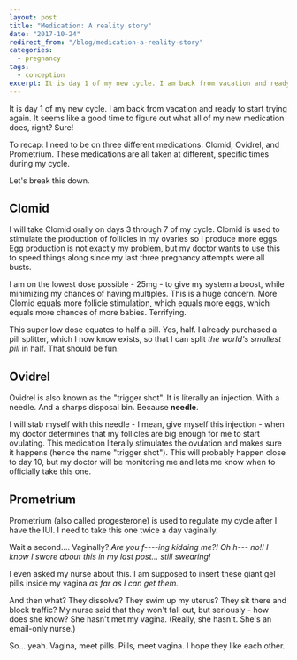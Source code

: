 ```yaml
---
layout: post
title: "Medication: A reality story"
date: "2017-10-24"
redirect_from: "/blog/medication-a-reality-story"
categories:
  - pregnancy
tags:
  - conception
excerpt: It is day 1 of my new cycle. I am back from vacation and ready to start trying again.
---
```


It is day 1 of my new cycle. I am back from vacation and ready to start trying again. It seems like a good time to figure out what all of my new medication does, right? Sure!

To recap: I need to be on three different medications: Clomid, Ovidrel, and Prometrium. These medications are all taken at different, specific times during my cycle.

Let's break this down.

## Clomid

I will take Clomid orally on days 3 through 7 of my cycle. Clomid is used to stimulate the production of follicles in my ovaries so I produce more eggs. Egg production is not exactly my problem, but my doctor wants to use this to speed things along since my last three pregnancy attempts were all busts.

I am on the lowest dose possible - 25mg - to give my system a boost, while minimizing my chances of having multiples. This is a huge concern. More Clomid equals more follicle stimulation, which equals more eggs, which equals more chances of more babies. Terrifying.

This super low dose equates to half a pill. Yes, half. I already purchased a pill splitter, which I now know exists, so that I can split _the world's smallest pill_ in half. That should be fun.

## Ovidrel

Ovidrel is also known as the "trigger shot". It is literally an injection. With a needle. And a sharps disposal bin. Because **needle**.

I will stab myself with this needle - I mean, give myself this injection - when my doctor determines that my follicles are big enough for me to start ovulating. This medication literally stimulates the ovulation and makes sure it happens (hence the name "trigger shot"). This will probably happen close to day 10, but my doctor will be monitoring me and lets me know when to officially take this one.

## Prometrium

Prometrium (also called progesterone) is used to regulate my cycle after I have the IUI. I need to take this one twice a day vaginally.

Wait a second.... Vaginally? _Are you f----ing kidding me?! Oh h--- no!! I know I swore about this in my last post... still swearing!_

I even asked my nurse about this. I am supposed to insert these giant gel pills inside my vagina _as far as I can get them._

And then what? They dissolve? They swim up my uterus? They sit there and block traffic? My nurse said that they won't fall out, but seriously - how does she know? She hasn't met my vagina. (Really, she hasn't. She's an email-only nurse.)

So... yeah. Vagina, meet pills. Pills, meet vagina. I hope they like each other.
